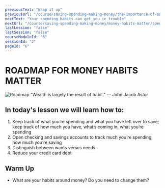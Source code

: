 ```yaml
---
previousText: "Wrap it up"
previousUrl: "/course/saving-spending-making-money/the-importance-of-saving/summary"
nextText: "Your spending habits can get you in trouble"
nextUrl: "/course/saving-spending-making-money/money-habits-matter/spending-habits"
lastLession: "false"
lastSession: "false"
courseModuleId: "6"
sessionId: "2"
pageId: "6"
---
```



# ROADMAP FOR MONEY HABITS MATTER

![Roadmap](/assets/img/roadmap.png)
<sparkle-character-intro class="shift-up-overlap" position="right" character="jen">
"Wealth is largely the result of habit." — John Jacob Astor
</sparkle-character-intro>

## In today's lesson we will learn how to:

1. Keep track of what you’re  spending and what you have left over to save; keep track of how much you have, what’s coming in, what you’re spending
2. Open checking and savings accounts to track much you’re spending, how much you’re saving
3. Distinguish between wants versus needs
4. Reduce your credit card debt

## Warm Up
- What are your habits around money? Do you need to change them? 